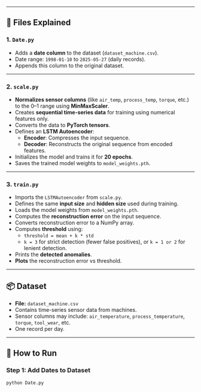 
---

## 🧩 Files Explained

### 1. `Date.py`
- Adds a **date column** to the dataset (`dataset_machine.csv`).
- Date range: `1998-01-10` to `2025-05-27` (daily records).
- Appends this column to the original dataset.

---

### 2. `scale.py`
- **Normalizes sensor columns** (like `air_temp`, `process_temp`, `torque`, etc.) to the 0–1 range using **MinMaxScaler**.
- Creates **sequential time-series data** for training using numerical features only.
- Converts the data to **PyTorch tensors**.
- Defines an **LSTM Autoencoder**:
  - **Encoder**: Compresses the input sequence.
  - **Decoder**: Reconstructs the original sequence from encoded features.
- Initializes the model and trains it for **20 epochs**.
- Saves the trained model weights to `model_weights.pth`.

---

### 3. `train.py`
- Imports the `LSTMAutoencoder` from `scale.py`.
- Defines the same **input size** and **hidden size** used during training.
- Loads the model weights from `model_weights.pth`.
- Computes the **reconstruction error** on the input sequence.
- Converts reconstruction error to a NumPy array.
- Computes **threshold** using:
  - `threshold = mean + k * std`
  - `k = 3` for strict detection (fewer false positives), or `k = 1 or 2` for lenient detection.
- Prints the **detected anomalies**.
- **Plots** the reconstruction error vs threshold.

---

## 📦 Dataset

- **File:** `dataset_machine.csv`
- Contains time-series sensor data from machines.
- Sensor columns may include: `air_temperature`, `process_temperature`, `torque`, `tool_wear`, etc.
- One record per day.

---

## 🚀 How to Run

### Step 1: Add Dates to Dataset
```bash
python Date.py
